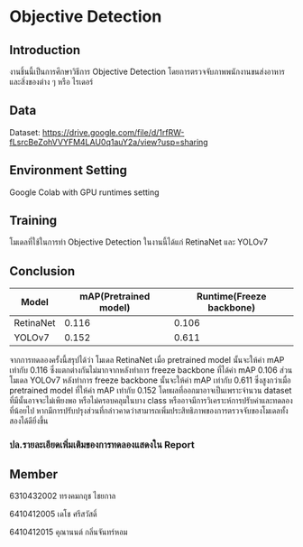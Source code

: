 # Objective Detection

## Introduction

งานชิ้นนี้เป็นการศึกษาวิธีการ Objective Detection โดยการตรวจจับภาพพนักงานขนส่งอาหารและสิ่งของต่าง ๆ หรือ ไรเดอร์

## Data
Dataset: https://drive.google.com/file/d/1rfRW-fLsrcBeZohVVYFM4LAU0q1auY2a/view?usp=sharing

## Environment Setting
Google Colab with GPU runtimes setting

## Training
โมเดลที่ใช้ในการทำ Objective Detection ในงานนี้ได้แก่ RetinaNet และ YOLOv7

## Conclusion

| Model  |  mAP(Pretrained model) | Runtime(Freeze backbone) |
| ----  |  ---- | ---- |
| RetinaNet     |     0.116 | 0.106
| YOLOv7     |     0.152 | 0.611

จากการทดลองครั้งนี้สรุปได้ว่า โมเดล RetinaNet เมื่อ pretrained model นั้นจะให้ค่า mAP เท่ากับ 0.116 ซึ่งแตกต่างกันไม่มากจากหลังทำการ freeze backbone ที่ได้ค่า mAP 0.106 ส่วนโมเดล YOLOv7 หลังทำการ freeze backbone นั้นจะให้ค่า mAP เท่ากับ 0.611 ซึ่งสูงกว่าเมื่อ pretrained model ที่ให้ค่า mAP เท่ากับ 0.152 โดยผลที่ออกมาอาจเป็นเพราะจำนวน dataset ที่มีนั้นอาจจะไม่เพียงพอ หรือไม่ครอบคลุมในบาง class หรืออาจมีการวิเคราะห์การปรับค่าและทดลองที่น้อยไป หากมีการปรับปรุงส่วนที่กล่าวคาดว่าสามารถเพิ่มประสิทธิภาพของการตรวจจับของโมเดลทั้งสองได้ดียิ่งขึ้น

### ปล.รายละเอียดเพิ่มเติมของการทดลองแสดงใน Report

## Member
6310432002 ทรงคมกฤช ไชยกาล

6410412005 เดโช ศรีสวัสดิ์

6410412015 คุณานนต์ กลิ่นจันทร์หอม
